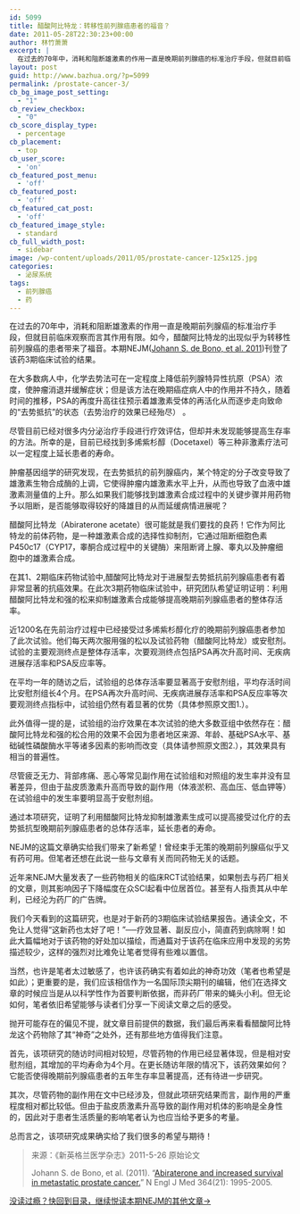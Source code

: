 ```yaml
---
id: 5099
title: 醋酸阿比特龙：转移性前列腺癌患者的福音？
date: 2011-05-28T22:30:23+00:00
author: 林竹萧萧
excerpt: |
  在过去的70年中，消耗和阻断雄激素的作用一直是晚期前列腺癌的标准治疗手段，但就目前临床观察而言其作用有限。如今，醋酸阿比特龙的出现似乎为转移性前列腺癌的患者带来了福音。本期NEJM刊登了该药3期临床试验的结果。
layout: post
guid: http://www.bazhua.org/?p=5099
permalink: /prostate-cancer-3/
cb_bg_image_post_setting:
  - "1"
cb_review_checkbox:
  - "0"
cb_score_display_type:
  - percentage
cb_placement:
  - top
cb_user_score:
  - 'on'
cb_featured_post_menu:
  - 'off'
cb_featured_post:
  - 'off'
cb_featured_cat_post:
  - 'off'
cb_featured_image_style:
  - standard
cb_full_width_post:
  - sidebar
image: /wp-content/uploads/2011/05/prostate-cancer-125x125.jpg
categories:
  - 泌尿系统
tags:
  - 前列腺癌
  - 药
---
```

在过去的70年中，消耗和阻断雄激素的作用一直是晚期前列腺癌的标准治疗手段，但就目前临床观察而言其作用有限。如今，醋酸阿比特龙的出现似乎为转移性前列腺癌的患者带来了福音。本期NEJM([Johann S. de Bono, et al. 2011](http://www.nejm.org/doi/full/10.1056/NEJMoa1014618))刊登了该药3期临床试验的结果。

在大多数病人中，化学去势法可在一定程度上降低前列腺特异性抗原（PSA）浓度，使肿瘤消退并缓解症状；但是该方法在晚期癌症病人中的作用并不持久，随着时间的推移，PSA的再度升高往往预示着雄激素受体的再活化从而逐步走向致命的“去势抵抗”的状态（去势治疗的效果已经殆尽） 。

尽管目前已经对很多内分泌治疗手段进行疗效评估，但却并未发现能够提高生存率的方法。所幸的是，目前已经找到多烯紫杉醇（Docetaxel）等三种非激素疗法可以一定程度上延长患者的寿命。

肿瘤基因组学的研究发现，在去势抵抗的前列腺癌内，某个特定的分子改变导致了雄激素生物合成酶的上调，它使得肿瘤内雄激素水平上升，从而也导致了血液中雄激素测量值的上升。那么如果我们能够找到雄激素合成过程中的关键步骤并用药物予以阻断，是否能够取得较好的降雄目的从而延缓病情进展呢？

醋酸阿比特龙（Abiraterone acetate）很可能就是我们要找的良药！它作为阿比特龙的前体药物，是一种雄激素合成的选择性抑制剂，它通过阻断细胞色素P450c17（CYP17，睾酮合成过程中的关键酶）来阻断肾上腺、睾丸以及肿瘤细胞中的雄激素合成。

在其1、2期临床药物试验中,醋酸阿比特龙对于进展型去势抵抗前列腺癌患者有着非常显著的抗癌效果。在此次3期药物临床试验中，研究团队希望证明证明：利用醋酸阿比特龙和强的松来抑制雄激素合成能够提高晚期前列腺癌患者的整体存活率。

近1200名在先前治疗过程中已经接受过多烯紫杉醇化疗的晚期前列腺癌患者参加了此次试验。他们每天两次服用强的松以及试验药物（醋酸阿比特龙）或安慰剂。试验的主要观测终点是整体存活率，次要观测终点包括PSA再次升高时间、无疾病进展存活率和PSA反应率等。

在平均一年的随访之后，试验组的总体存活率要显著高于安慰剂组，平均存活时间比安慰剂组长4个月。在PSA再次升高时间、无疾病进展存活率和PSA反应率等次要观测终点指标中，试验组仍然有着显著的优势（具体参照原文图1.）。

此外值得一提的是，试验组的治疗效果在本次试验的绝大多数亚组中依然存在：醋酸阿比特龙和强的松合用的效果不会因为患者地区来源、年龄、基础PSA水平、基础碱性磷酸酶水平等诸多因素的影响而改变（具体请参照原文图2.），其效果具有相当的普遍性。

尽管疲乏无力、背部疼痛、恶心等常见副作用在试验组和对照组的发生率并没有显著差异，但由于盐皮质激素升高而导致的副作用（体液淤积、高血压、低血钾等）在试验组中的发生率要明显高于安慰剂组。

通过本项研究，证明了利用醋酸阿比特龙抑制雄激素生成可以提高接受过化疗的去势抵抗型晚期前列腺癌患者的总体存活率，延长患者的寿命。

NEJM的这篇文章确实给我们带来了新希望！曾经束手无策的晚期前列腺癌似乎又有药可用。但笔者还想在此说一些与文章有关而同药物无关的话题。

近年来NEJM大量发表了一些药物相关的临床RCT试验结果，如果刨去与药厂相关的文章，则其影响因子下降幅度在众SCI起看中位居首位。甚至有人指责其从中牟利，已经沦为药厂的广告牌。

我们今天看到的这篇研究，也是对于新药的3期临床试验结果报告。通读全文，不免让人觉得“这新药也太好了吧！”──疗效显著、副反应小，简直药到病除啊！如此大篇幅地对于该药物的好处加以描绘，而通篇对于该药在临床应用中发现的劣势描述较少，这样的强烈对比难免让笔者觉得有些难以置信。

当然，也许是笔者太过敏感了，也许该药确实有着如此的神奇功效（笔者也希望是如此）；更重要的是，我们应该相信作为一名国际顶尖期刊的编辑，他们在选择文章的时候应当是从以科学性作为首要判断依据，而非药厂带来的蝇头小利。但无论如何，笔者依旧希望能够与读者们分享一下阅读文章之后的感受。

抛开可能存在的偏见不提，就文章目前提供的数据，我们最后再来看看醋酸阿比特龙这个药物除了其“神奇”之处外，还有那些地方值得我们注意。

首先，该项研究的随访时间相对较短，尽管药物的作用已经显著体现，但是相对安慰剂组，其增加的平均寿命为4个月。在更长随访年限的情况下，该药效果如何？它能否使得晚期前列腺癌患者的五年生存率显著提高，还有待进一步研究。

其次，尽管药物的副作用在文中已经涉及，但就此项研究结果而言，副作用的严重程度相对都比较低。但由于盐皮质激素升高导致的副作用对机体的影响是全身性的，因此对于患者生活质量的影响笔者认为也应当给予更多的考量。

总而言之，该项研究成果确实给了我们很多的希望与期待！

> 来源：《新英格兰医学杂志》2011-5-26 原始论文
> 
> Johann S. de Bono, et al. (2011). &#8220;[Abiraterone and increased survival in metastatic prostate cancer.](http://www.nejm.org/doi/full/10.1056/NEJMoa1014618)&#8221; N Engl J Med 364(21): 1995-2005.

<a href="http://www.bazhua.org/2011/05/26.html" target="_self">没读过瘾？快回到目录，继续悦读本期NEJM的其他文章→</a>
